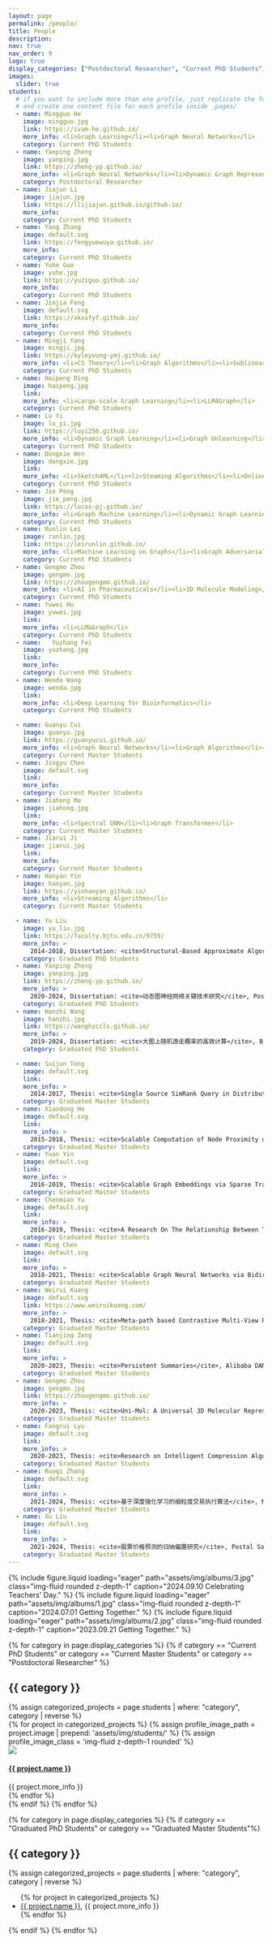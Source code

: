 ```yaml
---
layout: page
permalink: /people/
title: People
description: 
nav: true
nav_order: 9
logo: true
display_categories: ["Postdoctoral Researcher", "Current PhD Students", "Current Master Students", "Graduated PhD Students", "Graduated Master Students"]
images:
  slider: true
students:
  # if you want to include more than one profile, just replicate the following block
  # and create one content file for each profile inside _pages/
  - name: Mingguo He
    image: mingguo.jpg
    link: https://ivam-he.github.io/
    more_info: <li>Graph Learning</li><li>Graph Neural Networks</li>
    category: Current PhD Students
  - name: Yanping Zheng
    image: yanping.jpg
    link: https://zheng-yp.github.io/
    more_info: <li>Graph Neural Networks</li><li>Dynamic Graph Representation Learning</li>
    category: Postdoctoral Researcher
  - name: Jiajun Li
    image: jiajun.jpg
    link: https://llijiajun.github.io/github-io/
    more_info: 
    category: Current PhD Students
  - name: Yang Zhang
    image: default.svg
    link: https://fengyuewuya.github.io/
    more_info: 
    category: Current PhD Students
  - name: Yuhe Guo
    image: yuhe.jpg
    link: https://yuziguo.github.io/
    more_info: 
    category: Current PhD Students
  - name: Jinjia Feng
    image: default.svg
    link: https://xkxxfyf.github.io/
    more_info: 
    category: Current PhD Students
  - name: Mingji Yang
    image: mingji.jpg
    link: https://kyleyoung-ymj.github.io/
    more_info: <li>CS Theory</li><li>Graph Algorithms</li><li>Sublinear Algorithms</li>
    category: Current PhD Students
  - name: Haipeng Ding
    image: haipeng.jpg
    link: 
    more_info: <li>Large-scale Graph Learning</li><li>LLM4Graph</li>
    category: Current PhD Students
  - name: Lu Yi
    image: lu_yi.jpg
    link: https://luyi256.github.io/
    more_info: <li>Dynamic Graph Learning</li><li>Graph Unlearning</li><li>Scalable Algorithms</li>
    category: Current PhD Students
  - name: Dongxie Wen
    image: dongxie.jpg
    link: 
    more_info: <li>Sketch4ML</li><li>Steaming Algorithms</li><li>Online Learning</li>
    category: Current PhD Students
  - name: Jie Peng
    image: jie_peng.jpg
    link: https://lucas-pj.github.io/
    more_info: <li>Graph Machine Learning</li><li>Dynamic Graph Learning</li>
    category: Current PhD Students
  - name: Runlin Lei
    image: runlin.jpg
    link: https://leirunlin.github.io/
    more_info: <li>Machine Learning on Graphs</li><li>Graph Adversarial Attack & Defense</li><li>LLM4Graph</li>
    category: Current PhD Students
  - name: Gengmo Zhou
    image: gengmo.jpg
    link: https://zhougengmo.github.io/
    more_info: <li>AI in Pharmaceuticals</li><li>3D Molecule Modeling</li>
    category: Current PhD Students
  - name: Yuwei Hu
    image: yuwei.jpg
    link: 
    more_info: <li>LLM&Graph</li>
    category: Current PhD Students
  - name:   Yuzhang Fei
    image: yuzhang.jpg
    link: 
    more_info: 
    category: Current PhD Students
  - name: Wenda Wang
    image: wenda.jpg
    link: 
    more_info: <li>Deep Learning for Bioinformatics</li>
    category: Current PhD Students

  - name: Guanyu Cui
    image: guanyu.jpg
    link: https://guanyucui.github.io/
    more_info: <li>Graph Neural Networks</li><li>Graph Algorithms</li><li>Graph Algorithm Alignment</li>
    category: Current Master Students
  - name: Jingyu Chen
    image: default.svg
    link: 
    more_info: 
    category: Current Master Students
  - name: Jiahong Ma
    image: jiahong.jpg
    link: 
    more_info: <li>Spectral GNN</li><li>Graph Transformer</li>
    category: Current Master Students
  - name: Jiarui Ji
    image: jiarui.jpg
    link: 
    more_info: 
    category: Current Master Students
  - name: Hanyan Yin
    image: hanyan.jpg
    link: https://yinhanyan.github.io/
    more_info: <li>Streaming Algorithms</li>
    category: Current Master Students

  - name: Yu Liu
    image: yu_liu.jpg
    link: https://faculty.bjtu.edu.cn/9759/
    more_info: >
      2014-2018, Dissertation: <cite>Structural-Based Approximate Algorithms for Massive Graphs</cite>, Lecturer of Beijing Jiaotong University (co-supervised with <a href="https://www.cs.helsinki.fi/u/jilu/">Jiaheng Lu</a>), Former Peking University Boya Postdoctoral Fellowship (Outstanding Postdoctoral)
    category: Graduated PhD Students
  - name: Yanping Zheng
    image: yanping.jpg
    link: https://zheng-yp.github.io/
    more_info: >
      2020-2024, Dissertation: <cite>动态图神经网络关键技术研究</cite>, Postdoctoral Researcher of Gaoling School of Artificial Intelligence, Renmin University of China
    category: Graduated PhD Students
  - name: Hanzhi Wang
    image: hanzhi.jpg
    link: https://wanghzccls.github.io/
    more_info: >
      2019-2024, Dissertation: <cite>大图上随机游走概率的高效计算</cite>, Baidu Scholarship, MSRA Fellowship, Wu Yuzhang Scholarship, National Scholarship
    category: Graduated PhD Students

  - name: Suijun Tong
    image: default.svg
    link: 
    more_info: >
      2014-2017, Thesis: <cite>Single Source SimRank Query in Distributed System</cite>, IBM
    category: Graduated Master Students
  - name: Xiaodong He
    image: default.svg
    link: 
    more_info: >
      2015-2018, Thesis: <cite>Scalable Computation of Node Proximity on Large Graphs</cite>, 4paradigm
    category: Graduated Master Students
  - name: Yuan Yin
    image: default.svg
    link: 
    more_info: >
      2016-2019, Thesis: <cite>Scalable Graph Embeddings via Sparse Transpose Proximities</cite>, ByteDance
    category: Graduated Master Students
  - name: Chenmiao Yu
    image: default.svg
    link: 
    more_info: >
      2016-2019, Thesis: <cite>A Research On The Relationship Between Traditional Graph Embedding Methods And Graph Convolutional Neural Networks</cite>, Civil Servant
    category: Graduated Master Students
  - name: Ming Chen
    image: default.svg
    link: 
    more_info: >
      2018-2021, Thesis: <cite>Scalable Graph Neural Networks via Bidirectional Propagation</cite> (Outstanding master degree thesis of Renmin University of China), Central Enterprise
    category: Graduated Master Students
  - name: Weirui Kuang
    image: default.svg
    link: https://www.weiruikuang.com/
    more_info: >
      2018-2021, Thesis: <cite>Meta-path based Contrastive Multi-View Representation Learning on Heterogeneous Graphs</cite>, Alibaba DAMO Academy
    category: Graduated Master Students
  - name: Tianjing Zeng
    image: default.svg
    link: 
    more_info: >
      2020-2023, Thesis: <cite>Persistent Summaries</cite>, Alibaba DAMO Academy
    category: Graduated Master Students
  - name: Gengmo Zhou
    image: gengmo.jpg
    link: https://zhougengmo.github.io/
    more_info: >
      2020-2023, Thesis: <cite>Uni-Mol: A Universal 3D Molecular Representation Learning Framework</cite>
    category: Graduated Master Students
  - name: Fangrui Lyu
    image: default.svg
    link: 
    more_info: >
      2020-2023, Thesis: <cite>Research on Intelligent Compression Algorithm Based on Log Data</cite>, China Development Bank
    category: Graduated Master Students
  - name: Ruoqi Zhang
    image: default.svg
    link: 
    more_info: >
      2021-2024, Thesis: <cite>基于深度强化学习的细粒度交易执行算法</cite>, Metabit Trading
    category: Graduated Master Students
  - name: Xu Liu
    image: default.svg
    link: 
    more_info: >
      2021-2024, Thesis: <cite>股票价格预测的归纳偏置研究</cite>, Postal Savings Bank of China
    category: Graduated Master Students
---
```


<swiper-container keyboard="true" navigation="true" pagination="true" pagination-clickable="true" pagination-dynamic-bullets="true" rewind="true" autoplay-delay="8000" autoplay-disable-on-interaction="true">
  <swiper-slide>{% include figure.liquid loading="eager" path="assets/img/albums/3.jpg" class="img-fluid rounded z-depth-1" caption="2024.09.10 Celebrating Teachers' Day." %}</swiper-slide>
  <swiper-slide>{% include figure.liquid loading="eager" path="assets/img/albums/1.jpg" class="img-fluid rounded z-depth-1" caption="2024.07.01 Getting Together." %}</swiper-slide>
  <swiper-slide>{% include figure.liquid loading="eager" path="assets/img/albums/2.jpg" class="img-fluid rounded z-depth-1" caption="2023.09.21 Getting Together." %}</swiper-slide>
</swiper-container>

{% for category in page.display_categories %}
  {% if category == "Current PhD Students" or category == "Current Master Students" or category == "Postdoctoral Researcher" %}
  <h2 class="category">{{ category }}</h2>
  {% assign categorized_projects = page.students | where: "category", category | reverse %}
  <div class="row row-cols-2 row-cols-md-4">
  {% for project in categorized_projects %}
    {% assign profile_image_path = project.image | prepend: 'assets/img/students/' %}
    {% assign profile_image_class = 'img-fluid z-depth-1 rounded' %}
    <div class="col my-1 px-1">
      <div class="card hoverable h-100">
        <div class="col">
          <a href="{{ project.link }}" class="no-decoration">
            <img
              src="{{ profile_image_path | prepend: site.baseurl }}"
              class="img-fluid rounded-start"
              loading="lazy"
            />
          </a>
        </div>
        <div class="col">
          <div class="card-body p-3">
              <h4 class="card-title text-center"><a href="{{ project.link }}">{{ project.name }}</a></h4>
              <div class="card-text text-center">{{ project.more_info }}</div>
          </div>
        </div>
      </div>
    </div>
  {% endfor %}
  </div>
  {% endif %}
{% endfor %}

{% for category in page.display_categories %}
  {% if category ==  "Graduated PhD Students" or category == "Graduated Master Students"%}
  <h2 class="category mt-3">{{ category }}</h2>
  {% assign categorized_projects = page.students | where: "category", category | reverse %}
  <ul>
  {% for project in categorized_projects %}
      <li><a href="{{ project.link }}">{{ project.name }}</a>, {{ project.more_info }}</li>
  {% endfor %}
  </ul>
  {% endif %}
{% endfor %}
